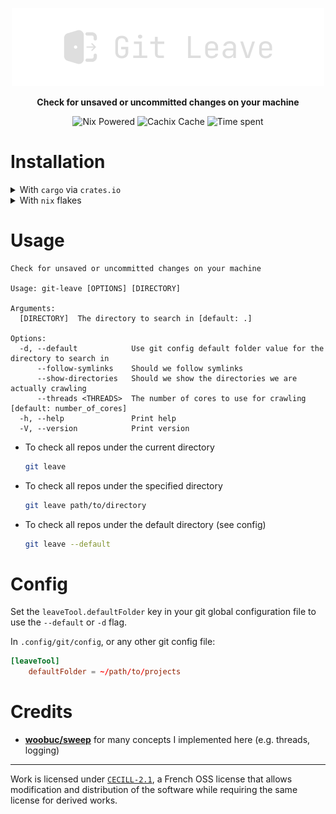 <p align="center">
 <img alt="git-leave logo" src="https://raw.githubusercontent.com/mrnossiom/git-leave/main/assets/logo.png">
</p>

<p align="center"><strong>
Check for unsaved or uncommitted changes on your machine
</strong></p>

<p align="center">
  <img alt="Nix Powered" src="https://img.shields.io/badge/Nix-Powered-blue?logo=nixos" />
  <a src="https://mrnossiom.cachix.org">
    <img alt="Cachix Cache" src="https://img.shields.io/badge/cachix-mrnossiom-blue.svg" />
  </a>
  <a src="https://wakatime.com/badge/github/mrnossiom/git-leave">
    <img alt="Time spent" src="https://wakatime.com/badge/github/mrnossiom/git-leave.svg" />
  </a>
</p>

</p>

# Installation

<details>
  <summary>With <code>cargo</code> via <code>crates.io</code></summary>

Install from repository with cargo:

```sh
cargo install git-leave
```

You will also need `openssl` library in path, which you can install over you prefered package manager.

</details>

<details>
  <summary>With <code>nix</code> flakes</summary>

A `flake.nix` is available which means that you can use `github:mrnossiom/git-leave` as a flake identifier, so you can.

- import this repository in your flake inputs

  ```nix
  {
    git-leave.url = "github:mrnossiom/git-leave";
    git-leave.inputs.nixpkgs.follows = "nixpkgs";
  }
  ```

  Add the package to your [NixOS](https://nixos.org/) or [Home Manager](https://github.com/nix-community/home-manager) packages depending on your installation.

- use with `nix shell`/`nix run` for temporary testing

  e.g. `nix shell github:mrnossiom/git-leave`

- use with `nix profile` for imperative installation

  e.g. `nix profile install github:mrnossiom/git-leave`

Package is reachable through `packages.${system}.default` or `packages.${system}.git-leave`.

</details>

# Usage

```
Check for unsaved or uncommitted changes on your machine

Usage: git-leave [OPTIONS] [DIRECTORY]

Arguments:
  [DIRECTORY]  The directory to search in [default: .]

Options:
  -d, --default            Use git config default folder value for the directory to search in
      --follow-symlinks    Should we follow symlinks
      --show-directories   Should we show the directories we are actually crawling
      --threads <THREADS>  The number of cores to use for crawling [default: number_of_cores]
  -h, --help               Print help
  -V, --version            Print version
```

- To check all repos under the current directory

  ```sh
  git leave
  ```

- To check all repos under the specified directory

  ```sh
  git leave path/to/directory
  ```
- To check all repos under the default directory (see config)

  ```sh
  git leave --default
  ```

# Config

Set the `leaveTool.defaultFolder` key in your git global configuration file to use the `--default` or `-d` flag.

In `.config/git/config`, or any other git config file:
```conf
[leaveTool]
    defaultFolder = ~/path/to/projects
```

# Credits

- **[woobuc/sweep](https://github.com/woobuc/sweep)** for many concepts I implemented here (e.g. threads, logging)

---

Work is licensed under [`CECILL-2.1`](https://choosealicense.com/licenses/cecill-2.1/), a French OSS license that allows modification and distribution of the software while requiring the same license for derived works.


